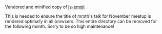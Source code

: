 Vendored and minified copy of [js-emoji](https://github.com/iamcal/js-emoji).

This is needed to ensure the title of mroth's talk for November meetup is
rendered optimally in all browsers.  This entire directory can be removed for
the following month.  Sorry to be so high maintenance!
